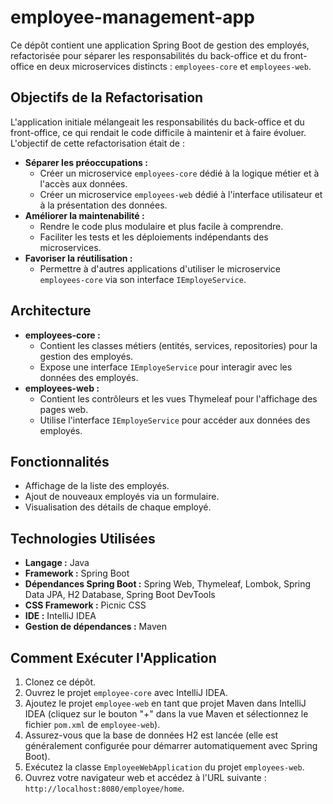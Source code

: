# employee-management-app

Ce dépôt contient une application Spring Boot de gestion des employés, refactorisée pour séparer les responsabilités du back-office et du front-office en deux microservices distincts : `employees-core` et `employees-web`.

## Objectifs de la Refactorisation

L'application initiale mélangeait les responsabilités du back-office et du front-office, ce qui rendait le code difficile à maintenir et à faire évoluer. L'objectif de cette refactorisation était de :

* **Séparer les préoccupations :**
    * Créer un microservice `employees-core` dédié à la logique métier et à l'accès aux données.
    * Créer un microservice `employees-web` dédié à l'interface utilisateur et à la présentation des données.
* **Améliorer la maintenabilité :**
    * Rendre le code plus modulaire et plus facile à comprendre.
    * Faciliter les tests et les déploiements indépendants des microservices.
* **Favoriser la réutilisation :**
    * Permettre à d'autres applications d'utiliser le microservice `employees-core` via son interface `IEmployeService`.

## Architecture

* **employees-core :**
    * Contient les classes métiers (entités, services, repositories) pour la gestion des employés.
    * Expose une interface `IEmployeService` pour interagir avec les données des employés.
* **employees-web :**
    * Contient les contrôleurs et les vues Thymeleaf pour l'affichage des pages web.
    * Utilise l'interface `IEmployeService` pour accéder aux données des employés.

## Fonctionnalités

* Affichage de la liste des employés.
* Ajout de nouveaux employés via un formulaire.
* Visualisation des détails de chaque employé.

## Technologies Utilisées

* **Langage :** Java
* **Framework :** Spring Boot
* **Dépendances Spring Boot :** Spring Web, Thymeleaf, Lombok, Spring Data JPA, H2 Database, Spring Boot DevTools
* **CSS Framework :** Picnic CSS
* **IDE :** IntelliJ IDEA
* **Gestion de dépendances :** Maven

## Comment Exécuter l'Application

1.  Clonez ce dépôt.
2.  Ouvrez le projet `employee-core` avec IntelliJ IDEA.
3.  Ajoutez le projet `employee-web` en tant que projet Maven dans IntelliJ IDEA (cliquez sur le bouton "+" dans la vue Maven et sélectionnez le fichier `pom.xml` de `employee-web`).
4.  Assurez-vous que la base de données H2 est lancée (elle est généralement configurée pour démarrer automatiquement avec Spring Boot).
5.  Exécutez la classe `EmployeeWebApplication` du projet `employees-web`.
6.  Ouvrez votre navigateur web et accédez à l'URL suivante : `http://localhost:8080/employee/home`.
